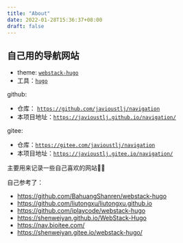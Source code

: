 ```yaml
---
title: "About"
date: 2022-01-28T15:36:37+08:00
draft: false
---
```


## 自己用的导航网站

- theme: [`webstack-hugo`](https://github.com/iplaycode/webstack-hugo)
- 工具：[`hugo`](https://github.com/gohugoio/hugo)

github:  
- 仓库： [`https://github.com/javioustlj/navigation`](https://github.com/javioustlj/navigation)
- 本项目地址：[`https://javioustlj.github.io/navigation/`](https://javioustlj.github.io/navigation/)

gitee:  
- 仓库：[`https://gitee.com/javioustlj/navigation`](https://gitee.com/javioustlj/navigation)
- 本项目地址：[`https://javioustlj.gitee.io/navigation/`](https://javioustlj.gitee.io/navigation/)

主要用来记录一些自己喜欢的网站🐱‍🐉

自己参考了：
- https://github.com/BahuangShanren/webstack-hugo
- https://github.com/liutongxu/liutongxu.github.io
- https://github.com/iplaycode/webstack-hugo
- https://shenweiyan.github.io/WebStack-Hugo
- https://nav.bioitee.com/
- https://shenweiyan.gitee.io/webstack-hugo/

